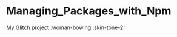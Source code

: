 # Managing_Packages_with_Npm
[My Glitch project ](https://ultra-prince.glitch.me):woman-bowing::skin-tone-2:
